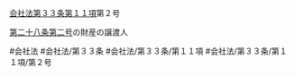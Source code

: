 [会社法第３３条第１１項](会社法＿＿＿＿第３３条第１１項)第２号

[第二十八条](会社法＿＿＿＿第２８条)[第二号](会社法＿＿＿＿第３３条第１１項第２号)の財産の譲渡人


#会社法
#会社法/第３３条
#会社法/第３３条/第１１項
#会社法/第３３条/第１１項/第２号
